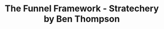 ---
categories: all_articles articles
provider_display: "stratechery.com"
provider_name: "stratechery.com"
favicon_url: https://stratechery.com/wp-content/themes/stratechery/images/IE/favicon.ico
title: "The Funnel Framework - Stratechery by Ben Thompson"
published: 2015-06-10
source: https://stratechery.com/2015/the-funnel-framework/
thumbnail: https://i2.wp.com/recodetech.files.wordpress.com/2015/06/29270_1_800.jpeg?fit=440%2C330&quality=80&strip=info
---